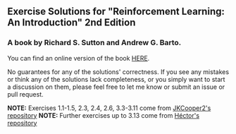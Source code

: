 ## Exercise Solutions for "Reinforcement Learning: An Introduction" 2nd Edition 
### A book by Richard S. Sutton and Andrew G. Barto.

You can find an online version of the book [HERE](http://incompleteideas.net/book/the-book-2nd.html).

No guarantees for any of the solutions' correctness. If you see any mistakes or think any of the solutions lack completeness, or you simply want to start a discussion on them, please feel free to let me know or submit an issue or pull request. 

**NOTE:** Exercises 1.1-1.5, 2.3, 2.4, 2.6, 3.3-3.11 come from [JKCooper2's repository](https://github.com/JKCooper2/rlai-exercises)
**NOTE:** Further exercises up to 3.13 come from [Héctor's repository](https://github.com/iamhectorotero/rlai-exercises) 
